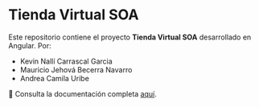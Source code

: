# Tienda Virtual SOA

Este repositorio contiene el proyecto **Tienda Virtual SOA** desarrollado en Angular.
Por:
- Kevin Nallí Carrascal Garcia
- Mauricio Jehová Becerra Navarro
- Andrea Camila Uribe

📄 Consulta la documentación completa [aquí](TiendaVirtual_SOA/docs/README.md).
